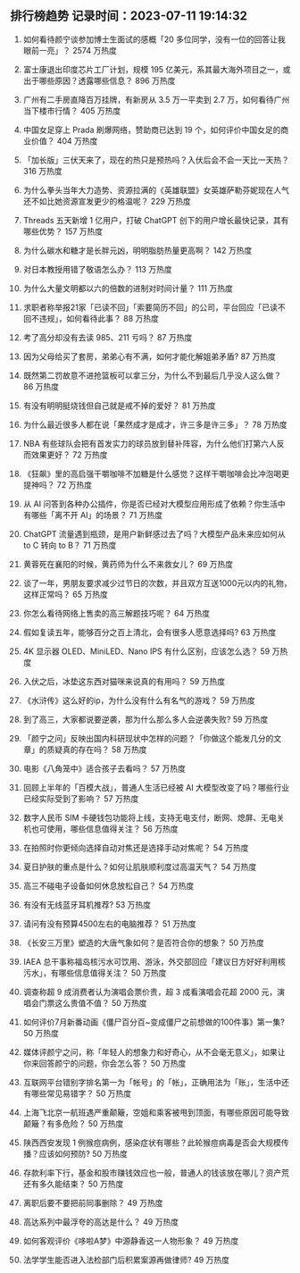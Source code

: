 
## 排行榜趋势 记录时间：2023-07-11 19:14:32
  
  1. 如何看待颜宁谈参加博士生面试的感概「20 多位同学，没有一位的回答让我眼前一亮」？ 2574 万热度
    
  2. 富士康退出印度芯片工厂计划，规模 195 亿美元，系其最大海外项目之一，或出于哪些原因？透露哪些信息？ 896 万热度
    
  3. 广州有二手房直降百万挂牌，有新房从 3.5 万一平卖到 2.7 万，如何看待广州当下楼市行情？ 405 万热度
    
  4. 中国女足穿上 Prada 刷爆网络，赞助商已达到 19 个，如何评价中国女足的商业价值？ 404 万热度
    
  5. 「加长版」三伏天来了，现在的热只是预热吗？入伏后会不会一天比一天热？ 316 万热度
    
  6. 为什么拳头当年大力造势、资源拉满的《英雄联盟》女英雄萨勒芬妮现在人气还不如比她资源宣发更少的格温呢？ 229 万热度
    
  7. Threads 五天新增 1 亿用户，打破 ChatGPT 创下的用户增长最快记录，其有哪些优势？ 157 万热度
    
  8. 为什么碳水和糖才是长胖元凶，明明脂肪热量更高啊？ 142 万热度
    
  9. 对日本教授用错了敬语怎么办？ 113 万热度
    
  10. 为什么大量文明都以六的倍数的进制对时间计量？ 111 万热度
    
  11. 求职者称举报21家「已读不回」「索要简历不回」的公司，平台回应「已读不回不违规」，如何看待此事？ 88 万热度
    
  12. 考了高分却没有去读 985、211 亏吗？ 87 万热度
    
  13. 因为父母给买了套房，弟弟心有不满，如何才能化解姐弟矛盾? 87 万热度
    
  14. 既然第二罚故意不进抢篮板可以拿三分，为什么不到最后几乎没人这么做？ 86 万热度
    
  15. 有没有明明挺烧钱但自己就是戒不掉的爱好？ 81 万热度
    
  16. 为什么最近很多人都在说「果然成才是成才，许三多是许三多」？ 78 万热度
    
  17. NBA 有些球队会把有首发实力的球员放到替补阵容，为什么他们打第六人反而效果更好？ 72 万热度
    
  18. 《狂飙》里的高启强干嚼咖啡不加糖是什么感觉？这样干嚼咖啡会比冲泡喝更提神吗？ 72 万热度
    
  19. 从 AI 问答到各种办公插件，你是否已经对大模型应用形成了依赖？你生活中有哪些「离不开 AI」的场景？ 71 万热度
    
  20. ChatGPT 流量遇到瓶颈，是用户新鲜感过去了吗？大模型产品未来应如何从 to C 转向 to B？ 71 万热度
    
  21. 黄蓉死在襄阳的时候，黄药师为什么不来救女儿？ 69 万热度
    
  22. 谈了一年，男朋友要求减少过节日的次数，并且双方互送1000元以内的礼物，这样正常吗？ 65 万热度
    
  23. 你怎么看待网络上售卖的高三解题技巧呢？ 64 万热度
    
  24. 假如复读五年，能够百分之百上清北，会有很多人愿意选择吗? 63 万热度
    
  25. 4K 显示器 OLED、MiniLED、Nano IPS 有什么区别，应该怎么选？ 59 万热度
    
  26. 入伏之后，冰垫这东西对猫咪来说真的有用吗？ 59 万热度
    
  27. 《水浒传》这么好的ip，为什么没有什么有名气的游戏？ 59 万热度
    
  28. 到了高三，大家都说要逆袭，那为什么那么多人会逆袭失败? 59 万热度
    
  29. 「颜宁之问」反映出国内科研现状中怎样的问题？「你做这个能发几分的文章」的质疑真的存在吗？ 58 万热度
    
  30. 电影《八角笼中》适合孩子去看吗？ 57 万热度
    
  31. 回顾上半年的「百模大战」，普通人生活已经被 AI 大模型改变了吗？哪些行业已经实际受到了影响？ 57 万热度
    
  32. 数字人民币 SIM 卡硬钱包功能将上线，支持无电支付，断网、熄屏、无电关机也可使用，哪些信息值得关注？ 56 万热度
    
  33. 在拍照时你更倾向选择自动对焦还是选择手动对焦呢？ 54 万热度
    
  34. 夏日护肤的重点是什么？如何让肌肤顺利度过高温天气？ 54 万热度
    
  35. 高三不碰电子设备如何休息放松自己？ 54 万热度
    
  36. 有没有无线蓝牙耳机推荐? 53 万热度
    
  37. 请问有没有预算4500左右的电脑推荐？ 51 万热度
    
  38. 《长安三万里》塑造的大唐气象如何？是否符合你的想象？ 50 万热度
    
  39. IAEA 总干事称福岛核污水可饮用、游泳，外交部回应「建议日方好好利用核污水」，有哪些信息值得关注？ 50 万热度
    
  40. 调查称超 9 成消费者认为演唱会票价贵，超 3 成看演唱会花超 2000 元，演唱会门票这么贵值不值？ 50 万热度
    
  41. 如何评价7月新番动画《僵尸百分百~变成僵尸之前想做的100件事》第一集? 50 万热度
    
  42. 媒体评颜宁之问，称「年轻人的想象力和好奇心，从不会毫无意义」，如果让你来回答颜宁的问题，你会怎么答？ 50 万热度
    
  43. 互联网平台错别字排名第一为「帐号」的「帐」，正确用法为「账」，生活中还有哪些常见易错字？ 50 万热度
    
  44. 上海飞北京一航班遇严重颠簸，空姐和乘客被甩到顶面，有哪些原因可能导致颠簸？有多危险？ 50 万热度
    
  45. 陕西西安发现 1 例猴痘病例，感染症状有哪些？此轮猴痘病毒是否会大规模传播？应该如何预防? 50 万热度
    
  46. 存款利率下行，基金和股市赚钱效应也一般，普通人的钱该放在哪儿？资产荒还有多久能结束？ 50 万热度
    
  47. 离职后要不要把前同事删除？ 49 万热度
    
  48. 高达系列中最浮夸的高达是什么？ 49 万热度
    
  49. 如何客观评价《哆啦A梦》中源静香这一人物形象？ 49 万热度
    
  50. 法学学生能否进入法检部门后积累案源再做律师? 49 万热度
    